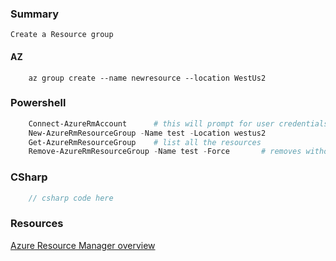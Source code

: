 ### Summary
    Create a Resource group  

#### AZ
```console
    az group create --name newresource --location WestUs2
```
### Powershell
```powershell
    Connect-AzureRmAccount      # this will prompt for user credentials if not logged in already
    New-AzureRmResourceGroup -Name test -Location westus2   
    Get-AzureRmResourceGroup    # list all the resources
    Remove-AzureRmResourceGroup -Name test -Force       # removes without prompt.
```  

### CSharp
```csharp
    // csharp code here

```  

### Resources
[Azure Resource Manager overview](https://docs.microsoft.com/en-us/azure/azure-resource-manager/resource-group-overview)
